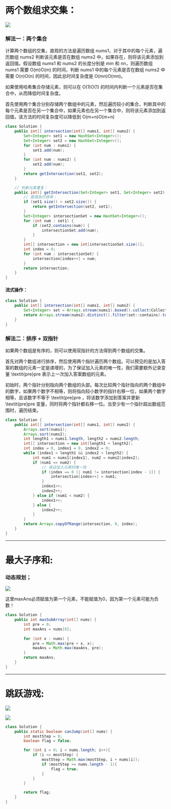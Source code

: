 # 两个数组求交集：

![](img/Snipaste_2022-10-16_19-22-13.png)

### 解法一：两个集合

计算两个数组的交集，直观的方法是遍历数组 nums1，对于其中的每个元素，遍历数组 nums2 判断该元素是否在数组 nums2 中，如果存在，则将该元素添加到返回值。假设数组 nums1 和 nums2 的长度分别是 mm 和 nn，则遍历数组 nums1 需要 O(m)O(m) 的时间，判断 nums1 中的每个元素是否在数组 nums2 中需要 O(n)O(n) 的时间，因此总时间复杂度是 O(mn)O(mn)。

如果使用哈希集合存储元素，则可以在 O(1)O(1) 的时间内判断一个元素是否在集合中，从而降低时间复杂度。

首先使用两个集合分别存储两个数组中的元素，然后遍历较小的集合，判断其中的每个元素是否在另一个集合中，如果元素也在另一个集合中，则将该元素添加到返回值。该方法的时间复杂度可以降低到 O(m+n)O(m+n)

```java
class Solution {
    public int[] intersection(int[] nums1, int[] nums2) {
        Set<Integer> set1 = new HashSet<Integer>();
        Set<Integer> set2 = new HashSet<Integer>();
        for (int num : nums1) {
            set1.add(num);
        }
        for (int num : nums2) {
            set2.add(num);
        }
        return getIntersection(set1, set2);
    }

    // 判断元素重复：
    public int[] getIntersection(Set<Integer> set1, Set<Integer> set2) {
        // 提高执行效率：
        if (set1.size() > set2.size()) {
            return getIntersection(set2, set1);
        }
        Set<Integer> intersectionSet = new HashSet<Integer>();
        for (int num : set1) {
            if (set2.contains(num)) {
                intersectionSet.add(num);
            }
        }
        int[] intersection = new int[intersectionSet.size()];
        int index = 0;
        for (int num : intersectionSet) {
            intersection[index++] = num;
        }
        return intersection;
    }
}
```

#### 流式操作：

```java
class Solution {
    public int[] intersection(int[] nums1, int[] nums2) {
        Set<Integer> set = Arrays.stream(nums1).boxed().collect(Collectors.toSet());
        return Arrays.stream(nums2).distinct().filter(set::contains).toArray();
    }
}

```

### 解法二：排序 + 双指针

如果两个数组是有序的，则可以使用双指针的方法得到两个数组的交集。

首先对两个数组进行排序，然后使用两个指针遍历两个数组。可以预见的是加入答案的数组的元素一定是递增的，为了保证加入元素的唯一性，我们需要额外记录变量 \textit{pre}pre 表示上一次加入答案数组的元素。

初始时，两个指针分别指向两个数组的头部。每次比较两个指针指向的两个数组中的数字，如果两个数字不相等，则将指向较小数字的指针右移一位，如果两个数字相等，且该数字不等于 \textit{pre}pre ，将该数字添加到答案并更新 \textit{pre}pre 变量，同时将两个指针都右移一位。当至少有一个指针超出数组范围时，遍历结束。

```java
class Solution {
    public int[] intersection(int[] nums1, int[] nums2) {
        Arrays.sort(nums1);
        Arrays.sort(nums2);
        int length1 = nums1.length, length2 = nums2.length;
        int[] intersection = new int[length1 + length2];
        int index = 0, index1 = 0, index2 = 0;
        while (index1 < length1 && index2 < length2) {
            int num1 = nums1[index1], num2 = nums2[index2];
            if (num1 == num2) {
                // 保证加入元素的唯一性
                if (index == 0 || num1 != intersection[index - 1]) {
                    intersection[index++] = num1;
                }
                index1++;
                index2++;
            } else if (num1 < num2) {
                index1++;
            } else {
                index2++;
            }
        }
        return Arrays.copyOfRange(intersection, 0, index);
    }
}
```

<hr>

# 最大子序和:

### 动态规划；

![](img/Snipaste_2022-10-16_20-11-08.png)

这里maxAns必须赋值为第一个元素，不能赋值为0，因为第一个元素可能为负数！

```java
class Solution {
    public int maxSubArray(int[] nums) {
        int pre = 0;
        int maxAns = nums[0];
        
        for (int x : nums) {
            pre = Math.max(pre + x, x);
            maxAns = Math.max(maxAns, pre);
        }
        return maxAns;
    }
}
```

<hr>

# 跳跃游戏:

![](img/Snipaste_2022-10-16_22-01-52.png)

![](img/Snipaste_2022-10-16_22-00-20.png)

```java
class Solution {
    public static boolean canJump(int[] nums) {
        int mostStep = 0;
        boolean flag = false;

        for (int i = 0; i < nums.length; i++){
            if (i <= mostStep) {
                mostStep = Math.max(mostStep, i + nums[i]);
                if (mostStep >= nums.length - 1){
                    flag = true;
                }
            }
        }

        return flag;
    }
}
```

